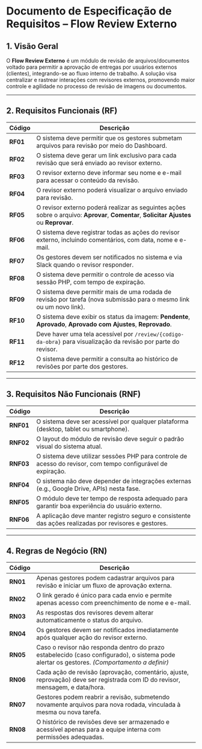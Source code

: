 # **Documento de Especificação de Requisitos – Flow Review Externo**

## **1. Visão Geral**

O **Flow Review Externo** é um módulo de revisão de arquivos/documentos voltado para permitir a aprovação de entregas por usuários externos (clientes), integrando-se ao fluxo interno de trabalho. A solução visa centralizar e rastrear interações com revisores externos, promovendo maior controle e agilidade no processo de revisão de imagens ou documentos.

---

## **2. Requisitos Funcionais (RF)**

|Código|Descrição|
|---|---|
|**RF01**|O sistema deve permitir que os gestores submetam arquivos para revisão por meio do Dashboard.|
|**RF02**|O sistema deve gerar um link exclusivo para cada revisão que será enviado ao revisor externo.|
|**RF03**|O revisor externo deve informar seu nome e e-mail para acessar o conteúdo da revisão.|
|**RF04**|O revisor externo poderá visualizar o arquivo enviado para revisão.|
|**RF05**|O revisor externo poderá realizar as seguintes ações sobre o arquivo: **Aprovar**, **Comentar**, **Solicitar Ajustes** ou **Reprovar**.|
|**RF06**|O sistema deve registrar todas as ações do revisor externo, incluindo comentários, com data, nome e e-mail.|
|**RF07**|Os gestores devem ser notificados no sistema e via Slack quando o revisor responder.|
|**RF08**|O sistema deve permitir o controle de acesso via sessão PHP, com tempo de expiração.|
|**RF09**|O sistema deve permitir mais de uma rodada de revisão por tarefa (nova submissão para o mesmo link ou um novo link).|
|**RF10**|O sistema deve exibir os status da imagem: **Pendente**, **Aprovado**, **Aprovado com Ajustes**, **Reprovado**.|
|**RF11**|Deve haver uma tela acessível por `/review/{codigo-da-obra}` para visualização da revisão por parte do revisor.|
|**RF12**|O sistema deve permitir a consulta ao histórico de revisões por parte dos gestores.|

---

## **3. Requisitos Não Funcionais (RNF)**

|Código|Descrição|
|---|---|
|**RNF01**|O sistema deve ser acessível por qualquer plataforma (desktop, tablet ou smartphone).|
|**RNF02**|O layout do módulo de revisão deve seguir o padrão visual do sistema atual.|
|**RNF03**|O sistema deve utilizar sessões PHP para controle de acesso do revisor, com tempo configurável de expiração.|
|**RNF04**|O sistema não deve depender de integrações externas (e.g., Google Drive, APIs) nesta fase.|
|**RNF05**|O módulo deve ter tempo de resposta adequado para garantir boa experiência do usuário externo.|
|**RNF06**|A aplicação deve manter registro seguro e consistente das ações realizadas por revisores e gestores.|

---

## **4. Regras de Negócio (RN)**

|Código|Descrição|
|---|---|
|**RN01**|Apenas gestores podem cadastrar arquivos para revisão e iniciar um fluxo de aprovação externa.|
|**RN02**|O link gerado é único para cada envio e permite apenas acesso com preenchimento de nome e e-mail.|
|**RN03**|As respostas dos revisores devem alterar automaticamente o status do arquivo.|
|**RN04**|Os gestores devem ser notificados imediatamente após qualquer ação do revisor externo.|
|**RN05**|Caso o revisor não responda dentro do prazo estabelecido (caso configurado), o sistema pode alertar os gestores. _(Comportamento a definir)_|
|**RN06**|Cada ação de revisão (aprovação, comentário, ajuste, reprovação) deve ser registrada com ID do revisor, mensagem, e data/hora.|
|**RN07**|Gestores podem reabrir a revisão, submetendo novamente arquivos para nova rodada, vinculada à mesma ou nova tarefa.|
|**RN08**|O histórico de revisões deve ser armazenado e acessível apenas para a equipe interna com permissões adequadas.|